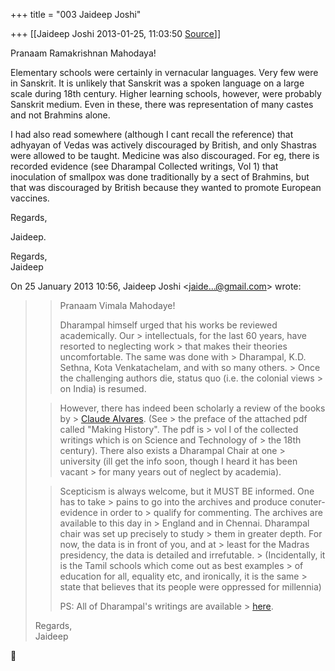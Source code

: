 +++
title = "003 Jaideep Joshi"

+++
[[Jaideep Joshi	2013-01-25, 11:03:50 [Source](https://groups.google.com/g/samskrita/c/gwzVlzUpaz4)]]



Pranaam Ramakrishnan Mahodaya!  
  

Elementary schools were certainly in vernacular languages. Very few were in Sanskrit. It is unlikely that Sanskrit was a spoken language on a large scale during 18th century. Higher learning schools, however, were probably Sanskrit medium. Even in these, there was representation of many castes and not Brahmins alone.  
  

I had also read somewhere (although I cant recall the reference) that adhyayan of Vedas was actively discouraged by British, and only Shastras were allowed to be taught. Medicine was also discouraged. For eg, there is recorded evidence (see Dharampal Collected writings, Vol 1) that inoculation of smallpox was done traditionally by a sect of Brahmins, but that was discouraged by British because they wanted to promote European vaccines.  

  

Regards,  

Jaideep.  

  

Regards,  
Jaideep  
  
  

  
  

On 25 January 2013 10:56, Jaideep Joshi \<[jaide...@gmail.com]()\> wrote:  

> 
> > Pranaam Vimala Mahodaye!  
> > 
> >   
> > 
> > Dharampal himself urged that his works be reviewed academically. Our > intellectuals, for the last 60 years, have resorted to neglecting work > that makes their theories uncomfortable. The same was done with > Dharampal, K.D. Sethna, Kota Venkatachelam, and with so many others. > Once the challenging authors die, status quo (i.e. the colonial views > on India) is resumed.  
>   
> > 
> > 
> > However, there has indeed been scholarly a review of the books by > [Claude Alvares](http://en.wikipedia.org/wiki/Claude_Alvares). (See > the preface of the attached pdf called "Making History". The pdf is > vol I of the collected writings which is on Science and Technology of > the 18th century). There also exists a Dharampal Chair at one > university (ill get the info soon, though I heard it has been vacant > for many years out of neglect by academia).  
>   
> > 
> > 
> > Scepticism is always welcome, but it MUST BE informed. One has to take > pains to go into the archives and produce conuter-evidence in order to > qualify for commenting. The archives are available to this day in > England and in Chennai. Dharampal chair was set up precisely to study > them in greater depth. For now, the data is in front of you, and at > least for the Madras presidency, the data is detailed and irrefutable. > (Incidentally, it is the Tamil schools which come out as best examples > of education for all, equality etc, and ironically, it is the same > state that believes that its people were oppressed for millennia)  
> > 
> > 
> >   
> > 
> > 
> > PS: All of Dharampal's writings are available > [here](http://www.scribd.com/doc/29011033/Dharampal-s-Collected-Writings-Vol-1-5).  
> > 
> > 
> >   
> Regards,  
> Jaideep  
>   
>   
> > 
> > 
> > 



